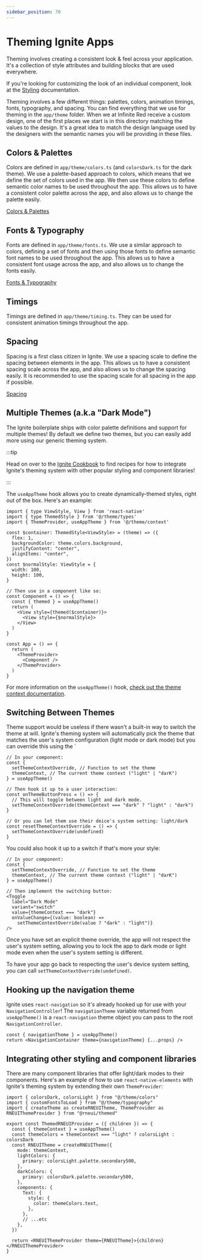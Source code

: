 ```yaml
---
sidebar_position: 70
---
```


# Theming Ignite Apps

Theming involves creating a consistent look & feel across your application. It's a collection of style attributes and building blocks that are used everywhere.

If you're looking for customizing the look of an individual component, look at the [Styling](../../../concept/Styling.md) documentation.

Theming involves a few different things: palettes, colors, animation timings, fonts, typography, and spacing. You can find everything that we use for theming in the `app/theme` folder. When we at Infinite Red receive a custom design, one of the first places we start is in this directory matching the values to the design. It's a great idea to match the design language used by the designers with the semantic names you will be providing in these files.

## Colors & Palettes

Colors are defined in `app/theme/colors.ts` (and `colorsDark.ts` for the dark theme). We use a palette-based approach to colors, which means that we define the set of colors used in the app. We then use these colors to define semantic color names to be used throughout the app. This allows us to have a consistent color palette across the app, and also allows us to change the palette easily.

[Colors & Palettes](./colors.ts.md)

## Fonts & Typography

Fonts are defined in `app/theme/fonts.ts`. We use a similar approach to colors, defining a set of fonts and then using those fonts to define semantic font names to be used throughout the app. This allows us to have a consistent font usage across the app, and also allows us to change the fonts easily.

[Fonts & Typography](./typography.ts.md)

## Timings

Timings are defined in `app/theme/timing.ts`. They can be used for consistent animation timings throughout the app.

## Spacing

Spacing is a first class citizen in Ignite. We use a spacing scale to define the spacing between elements in the app. This allows us to have a consistent spacing scale across the app, and also allows us to change the spacing easily. It is recommended to use the spacing scale for all spacing in the app if possible.

[Spacing](./spacing.ts.md)

## Multiple Themes (a.k.a "Dark Mode")

The Ignite boilerplate ships with color palette definitions and support for multiple themes! By default we define two themes, but you can easily add more using our generic theming system.

:::tip

Head on over to the [Ignite Cookbook](https://ignitecookbook.com/) to find recipes for how to integrate Ignite's theming system with other popular styling and component libraries!

:::

The `useAppTheme` hook allows you to create dynamically-themed styles, right out of the box. Here's an example:

```tsx
import { type ViewStyle, View } from 'react-native'
import { type ThemedStyle } from '@/theme/types'
import { ThemeProvider, useAppTheme } from '@/theme/context'

const $container: ThemedStyle<ViewStyle> = (theme) => ({
  flex: 1,
  backgroundColor: theme.colors.background,
  justifyContent: "center",
  alignItems: "center",
})
const $normalStyle: ViewStyle = {
  width: 100,
  height: 100,
}

// Then use in a component like so:
const Component = () => {
  const { themed } = useAppTheme()
  return (
    <View style={themed($container)}>
      <View style={$normalStyle}>
    </View>
  )
}

const App = () => {
  return (
    <ThemeProvider>
      <Component />
    </ThemeProvider>
  )
}
```

For more information on the `useAppTheme()` hook, [check out the theme context documentation](./context.ts.md).

## Switching Between Themes

Theme support would be useless if there wasn't a built-in way to switch the theme at will. Ignite's theming system will automatically pick the theme that matches the user's system configuration (light mode or dark mode) but you can override this using the `

```tsx
// In your component:
const {
  setThemeContextOverride, // Function to set the theme
  themeContext, // The current theme context ("light" | "darK")
} = useAppTheme()

// Then hook it up to a user interaction:
const onThemeButtonPress = () => {
  // This will toggle between light and dark mode.
  setThemeContextOverride(themeContext === "dark" ? "light" : "dark")
}

// Or you can let them use their deice's system setting: light/dark
const resetThemeContextOverride = () => {
  setThemeContextOverride(undefined)
}
```

You could also hook it up to a switch if that's more your style:

```tsx
// In your component:
const {
  setThemeContextOverride, // Function to set the theme
  themeContext, // The current theme context ("light" | "darK")
} = useAppTheme()

// Then implement the switching button:
<Toggle
  label="Dark Mode"
  variant="switch"
  value={themeContext === "dark"}
  onValueChange={(value: boolean) =>
    setThemeContextOverride(value ? "dark" : "light")}
/>
```

Once you have set an explicit theme override, the app will not respect the user's system setting, allowing you to lock the app to dark mode or light mode even when the user's system setting is different.

To have your app go back to respecting the user's device system setting, you can call `setThemeContextOverride(undefined)`.

## Hooking up the navigation theme

Ignite uses `react-navigation` so it's already hooked up for use with your `NavigationController`! The `navigationTheme` variable returned from `useAppTheme()` is a `react-navigation` theme object you can pass to the root `NavigationController`.

```tsx
const { navigationTheme } = useAppTheme()
return <NavigationContainer theme={navigationTheme} {...props} />
```

## Integrating other styling and component libraries

There are many component libraries that offer light/dark modes to their components. Here's an example of how to use `react-native-elements` with Ignite's theming system by extending their own `ThemeProvider`:

```tsx
import { colorsDark, colorsLight } from "@/theme/colors"
import { customFontsToLoad } from "@/theme/typography"
import { createTheme as createRNEUITheme, ThemeProvider as RNEUIThemeProvider } from "@rneui/themed"

export const ThemedRNEUIProvider = ({ children }) => {
  const { themeContext } = useAppTheme()
  const themeColors = themeContext === "light" ? colorsLight : colorsDark
  const RNEUITheme = createRNEUITheme({
    mode: themeContext,
    lightColors: {
      primary: colorsLight.palette.secondary500,
    },
    darkColors: {
      primary: colorsDark.palette.secondary500,
    },
    components: {
      Text: {
        style: {
          color: themeColors.text,
        },
      },
      // ...etc
    },
  })

  return <RNEUIThemeProvider theme={RNEUITheme}>{children}</RNEUIThemeProvider>
}
```
